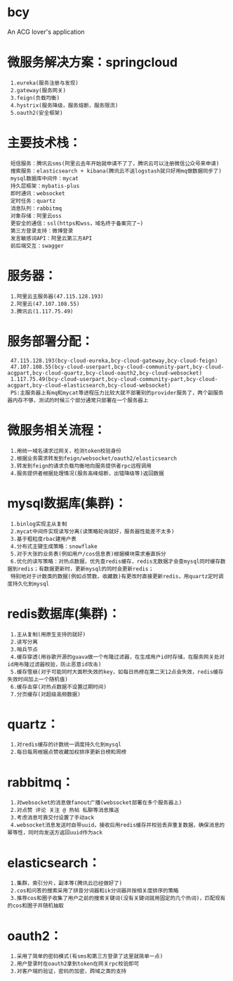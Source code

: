 # bcy
An ACG lover's application

# 微服务解决方案：springcloud  
     1.eureka(服务注册与发现)  
     2.gateway(服务网关)  
     3.feign(负载均衡)  
     4.hystrix(服务降级，服务熔断，服务限流)  
     5.oauth2(安全框架)  
		 
# 主要技术栈：  
     短信服务：腾讯云sms(阿里云去年开始就申请不了了，腾讯云可以注册微信公众号来申请)  
     搜索服务：elasticsearch + kibana(腾讯云不送logstash就只好用mq做数据同步了)  
     mysql数据库中间件：mycat  
     持久层框架：mybatis-plus  
     即时通讯：websocket  
     定时任务：quartz  
     消息队列：rabbitmq  
     对象存储：阿里云oss  
     更安全的通信：ssl(https和wss，域名终于备案完了~)  
     第三方登录支持：微博登录  
     发言敏感词API：阿里云第三方API  
     前后端交互：swagger  
 
# 服务器：  
     1.阿里云主服务器(47.115.128.193) 
     2.阿里云(47.107.108.55) 
     3.腾讯云(1.117.75.49)  
		 
# 服务部署分配：  
     47.115.128.193(bcy-cloud-eureka,bcy-cloud-gateway,bcy-cloud-feign)  
     47.107.108.55(bcy-cloud-userpart,bcy-cloud-community-part,bcy-cloud-acgpart,bcy-cloud-quartz,bcy-cloud-oauth2,bcy-cloud-websocket)  
     1.117.75.49(bcy-cloud-userpart,bcy-cloud-community-part,bcy-cloud-acgpart,bcy-cloud-elasticsearch,bcy-cloud-websocket)  
     PS:主服务器上有mq和mycat等进程压力比较大就不部署别的provider服务了，两个副服务器内存不够，测试的时候三个部分通常只部署在一个服务器上  
              
# 微服务相关流程：  
     1.用统一域名请求过网关，检测token校验身份  
     2.根据业务需求转发到feign/websocket/oauth2/elasticsearch  
     3.转发到feign的请求负载均衡地向服务提供者rpc远程调用  
     4.服务提供者根据处理情况(服务高峰熔断，出错降级等)返回数据  

# mysql数据库(集群)：  
     1.binlog实现主从复制  
     2.mycat中间件实现读写分离(读策略轮询就好，服务器性能差不太多)  
     3.基于粗粒度rbac建用户表  
     4.分布式主键生成策略：snowflake  
     5.对于大张的业务表(例如用户/cos信息表)根据模块需求垂直拆分  
     6.优化的读写策略：对热点数据，优先查redis缓存，redis无数据才会查mysql同时缓存数据到redis；有数据更新时，更新mysql的同时会更新redis；
     特别地对于计数类的数据(例如点赞数，收藏数)有更改时直接更新redis，用quartz定时调度持久化到mysql  

# redis数据库(集群)：  
     1.主从复制(用原生支持的就好)  
     2.读写分离  
     3.哨兵节点  
     4.缓存穿透(用谷歌开源的guava做一个布隆过滤器，在生成用户id时存储，在服务网关处对id用布隆过滤器校验，防止恶意id攻击)  
     5.缓存雪崩(对于可能同时大面积失效的key，如每日热榜在第二天12点会失效，redis缓存失效时间加上一个随机值)  
     6.缓存击穿(对热点数据不设置过期时间)  
     7.分页缓存(对超级高频数据)  
                   
# quartz：  
     1.对redis缓存的计数统一调度持久化到mysql  
     2.每日每周根据点赞收藏加权排序更新日榜和周榜  

# rabbitmq：  
     1.对websocket的消息做fanout广播(websocket部署在多个服务器上)  
     2.对点赞 评论 关注 @ 热帖 私聊等消息推送  
     3.考虑消息可靠交付设置了手动ack  
     4.websocket消息发送时自带uuid，接收后用redis缓存并校验丢弃重复数据，确保消息的幂等性，同时向发送方返回uuid作为ack  

# elasticsearch：  
     1.集群，索引分片，副本等(腾讯云已经做好了)  
     2.cos和问答的搜索采用了拼音分词器和ik分词器并按相关度排序的策略  
     3.推荐cos和圈子收集了用户之前的搜索关键词(没有关键词就用固定的几个热词)，匹配现有的cos和圈子并随机抽取  

# oauth2：  
     1.采用了简单的密码模式(有sms和第三方登录了这里就简单一点)  
     2.用户登录时在oauth2拿到token在网关rpc校验即可  
     3.对客户端的验证，密码的加密，跨域之类的支持  
